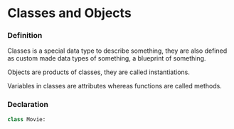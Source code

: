 # Classes and Objects



### Definition

Classes is a special data type to describe something, they are also defined as  custom made data types of something, a blueprint of something.

Objects are products of classes, they are called instantiations.

Variables in classes are attributes whereas functions are called methods.





### Declaration

```python
class Movie:
   

  
```
